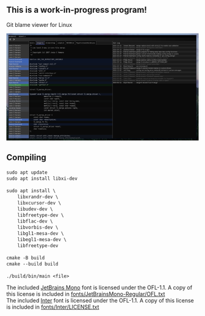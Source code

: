 ## This is a work-in-progress program!

Git blame viewer for Linux

<img src="screenshot.png" alt="whodunnit showing a git blame on its own source code">

## Compiling
```
sudo apt update
sudo apt install libxi-dev

sudo apt install \
    libxrandr-dev \
    libxcursor-dev \
    libudev-dev \
    libfreetype-dev \
    libflac-dev \
    libvorbis-dev \
    libgl1-mesa-dev \
    libegl1-mesa-dev \
    libfreetype-dev

cmake -B build
cmake --build build

./build/bin/main <file>
```

The included [JetBrains Mono](fonts/JetBrainsMono-Regular/JetBrainsMono-Regular.ttf) font is licensed under the OFL-1.1. A copy of this license is included in [fonts/JetBrainsMono-Regular/OFL.txt](fonts/JetBrainsMono-Regular/OFL.txt)\
The included [Inter](fonts/Inter/InterVariable.ttf) font is licensed under the OFL-1.1. A copy of this license is included in [fonts/Inter/LICENSE.txt](fonts/Inter/LICENSE.txt)
